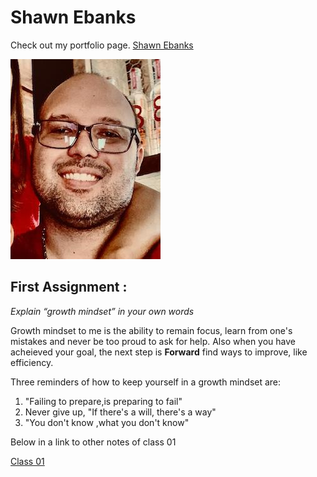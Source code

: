 # Shawn Ebanks

Check out my portfolio page. [Shawn Ebanks](https://github.com/Shawn-Ebanks)


![alt text](image.jpg)

## First Assignment :
 _Explain “growth mindset” in your own words_

Growth mindset to me is the ability to remain focus, learn from one's mistakes and never be too proud to ask for help. 
Also when you have acheieved your goal, the next step is **Forward** find ways to improve, like efficiency.

Three reminders of how to keep yourself in a growth mindset are:
1. "Failing to prepare,is preparing to fail" 
1. Never give up, "If there's a will, there's a way" 
1. "You don't know ,what you don't know"

Below in a link to other notes of class 01

[Class 01](https://shawn-ebanks.github.io/Reading-Notes/first-class)

